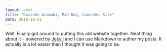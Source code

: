 ```yaml
---
layout: post
title: "Daisuke Aramaki, Mad Dog, Launches Site"
date: 2018-10-21
---
```


Well. Finally got around to putting this old website together. Neat thing about it - powered by [Jekyll](http://jekyllrb.com) and I can use Markdown to author my posts. It actually is a lot easier than I thought it was going to be.
